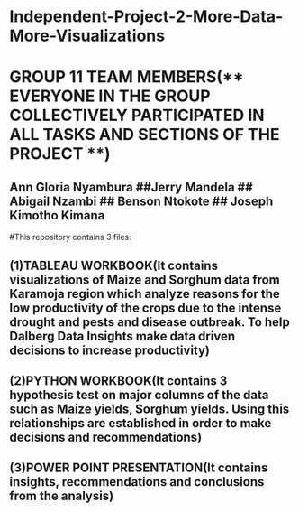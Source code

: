 # Independent-Project-2-More-Data-More-Visualizations
# GROUP 11 TEAM MEMBERS(** EVERYONE IN THE GROUP COLLECTIVELY PARTICIPATED IN ALL TASKS AND SECTIONS OF THE PROJECT **) 
## Ann Gloria Nyambura ##Jerry Mandela ## Abigail Nzambi ## Benson Ntokote ## Joseph Kimotho Kimana

#This repository contains 3 files: 
## (1)TABLEAU WORKBOOK(It contains visualizations of Maize and Sorghum data from Karamoja region which analyze reasons for the low productivity of the crops due to the intense drought and pests and disease outbreak. To help Dalberg Data Insights make data driven decisions to increase productivity) 
## (2)PYTHON WORKBOOK(It contains 3 hypothesis test on major columns of the data such as Maize yields, Sorghum yields. Using this relationships are established in order to make decisions and recommendations) 
## (3)POWER POINT PRESENTATION(It contains insights, recommendations and conclusions from the analysis)
